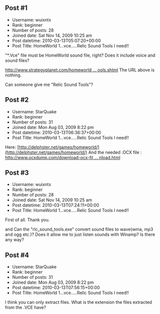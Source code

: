 ## Post #1
- Username: wuixntx
- Rank: beginner
- Number of posts: 28
- Joined date: Sat Nov 14, 2009 10:25 am
- Post datetime: 2010-03-13T05:07:20+00:00
- Post Title: HomeWorld 1...vce.....Relic Sound Tools I need!!

"*.Vce" file must be HomeWorld sound file, right?
Does it include voice and sound files?

[http://www.strategyplanet.com/homeworld ... ools.shtml](http://www.strategyplanet.com/homeworld/archonx/hwtools.shtml)
The URL above is nothing.

Can someone give me "Relic Sound Tools"?
## Post #2
- Username: StarQuake
- Rank: beginner
- Number of posts: 31
- Joined date: Mon Aug 03, 2009 8:22 pm
- Post datetime: 2010-03-13T06:36:37+00:00
- Post Title: HomeWorld 1...vce.....Relic Sound Tools I need!!

Here: [http://delphster.net/games/homeworld/](http://delphster.net/games/homeworld/)
And the needed .OCX file : [http://www.ocxdump.com/download-ocx-fil ... nload.html](http://www.ocxdump.com/download-ocx-files_new.php/ocxfiles/C/COMCTL32.OCX/6.00.8105/download.html)
## Post #3
- Username: wuixntx
- Rank: beginner
- Number of posts: 28
- Joined date: Sat Nov 14, 2009 10:25 am
- Post datetime: 2010-03-13T07:24:11+00:00
- Post Title: HomeWorld 1...vce.....Relic Sound Tools I need!!

First of all. Thank you.


and 
Can the "rlc_sound_tools.exe" convert sound files to wave(wma, mp3 and ogg etc.)?
Does it allow me to just listen sounds with Winamp?
Is there any way?
## Post #4
- Username: StarQuake
- Rank: beginner
- Number of posts: 31
- Joined date: Mon Aug 03, 2009 8:22 pm
- Post datetime: 2010-03-13T07:56:15+00:00
- Post Title: HomeWorld 1...vce.....Relic Sound Tools I need!!

I think you can only extract files. What is the extension the files extracted from the .VCE have?
